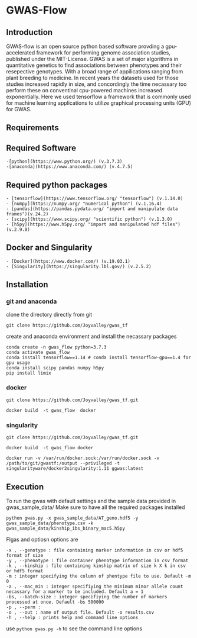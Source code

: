 # GWAS-Flow

## Introduction 

GWAS-flow is an open source python based software provding a gpu-accelerated framework for performing genome association studies, published under the MIT-License. 
GWAS is a set  of  major algorithms in quantitative genetics  to find associations between  phenotypes and their resepective genotypes. With a broad range of appilications ranging from plant breeding to medicine. 
In recent years the datasets used for those studies increased rapidly in size, and concordingly the time necassary too perform these on conventinal cpu-powered machines increased exponentially. Here we used tensorflow a framework that is commonly used for machine learning applications to utilize graphical processing units (GPU) for GWAS. 

## Requirements


## Required Software
	-[python](https://www.python.org/) (v.3.7.3)
	-[anaconda](https://www.anaconda.com/) (v.4.7.5)

## Required python packages
	- [tensorflow](https://www.tensorflow.org/ "tensorflow") (v.1.14.0)
	- [numpy](https://numpy.org/ "numerical python") (v.1.16.4)
	- [pandas](https://pandas.pydata.org/ "import and manipulate data frames")(v.24.2)
	- [scipy](https://www.scipy.org/ "scientific python") (v.1.3.0)
	- [h5py](https://www.h5py.org/ "import and manipulated hdf files") (v.2.9.0)


## Docker and Singularity
	- [Docker](https://www.docker.com/) (v.19.03.1)
	- [Singularity](https://singularity.lbl.gov/) (v.2.5.2)

## Installation 

### git and anaconda 

clone the directory directly from git 

```shell
git clone https://github.com/Joyvalley/gwas_tf 
``` 

create and anaconda environment and install the necassary packages
```shell
conda create -n gwas_flow python=3.7.3
conda activate gwas_flow
conda install tensorflow==1.14 # conda install tensorflow-gpu==1.4 for gpu usage
conda install scipy pandas numpy h5py
pip install limix

```

### docker 

```shell 
git clone https://github.com/Joyvalley/gwas_tf.git 

docker build  -t gwas_flow  docker

```

### singularity

```shell 
git clone https://github.com/Joyvalley/gwas_tf.git 

docker build  -t gwas_flow docker

docker run -v /var/run/docker.sock:/var/run/docker.sock -v /path/to/git/gwastf:/output --privileged -t singularityware/docker2singularity:1.11 ggwas:latest
```
## Execution 
To run the gwas with default settings and the sample data provided in gwas_sample_data/ 
Make sure to have all the required packages installed 

```shell
python gwas.py -x gwas_sample_data/AT_geno.hdf5 -y gwas_sample_data/phenotype.csv -k gwas_sample_data/kinship_ibs_binary_mac5.h5py

```

Flgas and optiosn options are 	
```shell
-x , --genotype : file containing marker information in csv or hdf5 format of size
-y , --phenotype : file container phenotype information in csv format
-k , --kinship : file containing kinship matrix of size k X k in csv or hdf5 format
-m : integer specifying the column of phentype file to use. Default -m 0
-a , --mac_min : integer specifiying the minimum minor allele count necassary for a marker to be included. Default a = 1
-bs, --batch-size : integer specifiying the number of markers processed at once. Default -bs 500000
-p , --perm : 
-o , --out : name of output file. Default -o results.csv  
-h , --help : prints help and command line options

```

use `python gwas.py -h` to see the command line options




